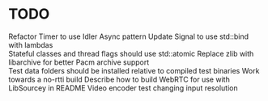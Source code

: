 # TODO

Refactor Timer to use Idler Async pattern
Update Signal to use std::bind with lambdas  
Stateful classes and thread flags should use std::atomic
Replace zlib with libarchive for better Pacm archive support  
Test data folders should be installed relative to compiled test binaries
Work towards a no-rtti build
Describe how to build WebRTC for use with LibSourcey in README
Video encoder test changing input resolution
